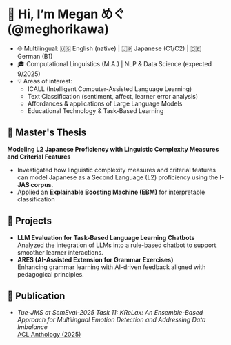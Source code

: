 # 👋 Hi, I’m Megan めぐ (@meghorikawa)

- 🌐 Multilingual: 🇺🇸 English (native) | 🇯🇵 Japanese (C1/C2) | 🇩🇪 German (B1)  
- 🎓 Computational Linguistics (M.A.) | NLP & Data Science (expected 9/2025) 
- 💡 Areas of interest:  
  - ICALL (Intelligent Computer-Assisted Language Learning)  
  - Text Classification (sentiment, affect, learner error analysis)  
  - Affordances & applications of Large Language Models  
  - Educational Technology & Task-Based Learning  

## 📖 Master's Thesis
**Modeling L2 Japanese Proficiency with Linguistic Complexity Measures and Criterial Features**  
- Investigated how linguistic complexity measures and criterial features can model Japanese as a Second Language (L2) proficiency using the **I-JAS corpus**.  
- Applied an **Explainable Boosting Machine (EBM)** for interpretable classification
  
## 🔭 Projects
- **LLM Evaluation for Task-Based Language Learning Chatbots**  
  Analyzed the integration of LLMs into a rule-based chatbot to support smoother learner interactions.  
- **ARES (AI-Assisted Extension for Grammar Exercises)**  
  Enhancing grammar learning with AI-driven feedback aligned with pedagogical principles.  

## 📄 Publication
- *Tue-JMS at SemEval-2025 Task 11: KReLax: An Ensemble-Based Approach for Multilingual Emotion Detection and Addressing Data Imbalance*  
  [ACL Anthology (2025)]([https://aclanthology.org/](https://aclanthology.org/2025.semeval-1.113/))  



<!---
meghorikawa/meghorikawa is a ✨ special ✨ repository because its `README.md` (this file) appears on your GitHub profile.
You can click the Preview link to take a look at your changes.
--->
